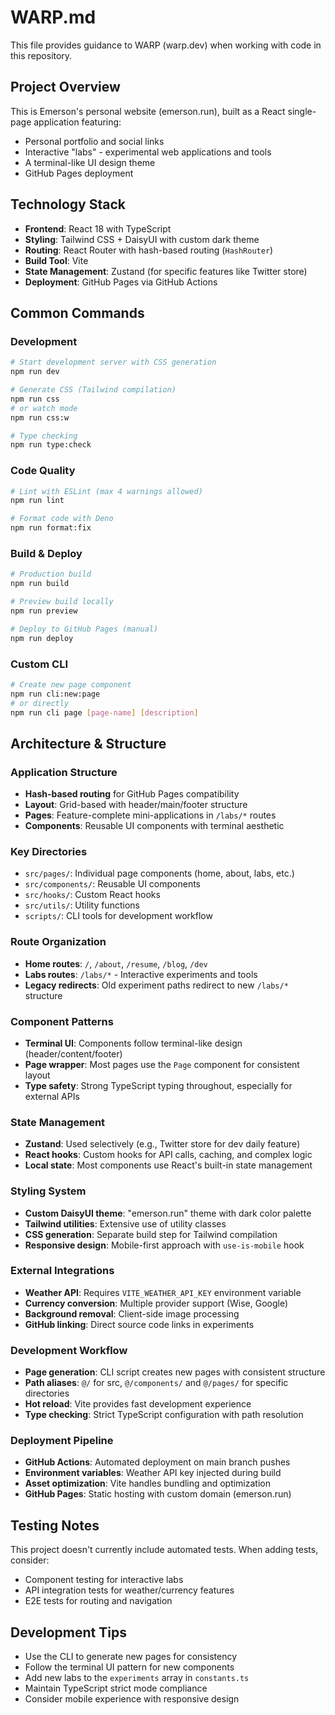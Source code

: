 # WARP.md

This file provides guidance to WARP (warp.dev) when working with code in this repository.

## Project Overview

This is Emerson's personal website (emerson.run), built as a React single-page application featuring:
- Personal portfolio and social links
- Interactive "labs" - experimental web applications and tools
- A terminal-like UI design theme
- GitHub Pages deployment

## Technology Stack

- **Frontend**: React 18 with TypeScript
- **Styling**: Tailwind CSS + DaisyUI with custom dark theme
- **Routing**: React Router with hash-based routing (`HashRouter`)
- **Build Tool**: Vite
- **State Management**: Zustand (for specific features like Twitter store)
- **Deployment**: GitHub Pages via GitHub Actions

## Common Commands

### Development
```bash
# Start development server with CSS generation
npm run dev

# Generate CSS (Tailwind compilation)
npm run css
# or watch mode
npm run css:w

# Type checking
npm run type:check
```

### Code Quality
```bash
# Lint with ESLint (max 4 warnings allowed)
npm run lint

# Format code with Deno
npm run format:fix
```

### Build & Deploy
```bash
# Production build
npm run build

# Preview build locally
npm run preview

# Deploy to GitHub Pages (manual)
npm run deploy
```

### Custom CLI
```bash
# Create new page component
npm run cli:new:page
# or directly
npm run cli page [page-name] [description]
```

## Architecture & Structure

### Application Structure
- **Hash-based routing** for GitHub Pages compatibility
- **Layout**: Grid-based with header/main/footer structure
- **Pages**: Feature-complete mini-applications in `/labs/*` routes
- **Components**: Reusable UI components with terminal aesthetic

### Key Directories
- `src/pages/`: Individual page components (home, about, labs, etc.)
- `src/components/`: Reusable UI components
- `src/hooks/`: Custom React hooks
- `src/utils/`: Utility functions
- `scripts/`: CLI tools for development workflow

### Route Organization
- **Home routes**: `/`, `/about`, `/resume`, `/blog`, `/dev`
- **Labs routes**: `/labs/*` - Interactive experiments and tools
- **Legacy redirects**: Old experiment paths redirect to new `/labs/*` structure

### Component Patterns
- **Terminal UI**: Components follow terminal-like design (header/content/footer)
- **Page wrapper**: Most pages use the `Page` component for consistent layout
- **Type safety**: Strong TypeScript typing throughout, especially for external APIs

### State Management
- **Zustand**: Used selectively (e.g., Twitter store for dev daily feature)
- **React hooks**: Custom hooks for API calls, caching, and complex logic
- **Local state**: Most components use React's built-in state management

### Styling System
- **Custom DaisyUI theme**: "emerson.run" theme with dark color palette
- **Tailwind utilities**: Extensive use of utility classes
- **CSS generation**: Separate build step for Tailwind compilation
- **Responsive design**: Mobile-first approach with `use-is-mobile` hook

### External Integrations
- **Weather API**: Requires `VITE_WEATHER_API_KEY` environment variable
- **Currency conversion**: Multiple provider support (Wise, Google)
- **Background removal**: Client-side image processing
- **GitHub linking**: Direct source code links in experiments

### Development Workflow
- **Page generation**: CLI script creates new pages with consistent structure
- **Path aliases**: `@/` for src, `@/components/` and `@/pages/` for specific directories
- **Hot reload**: Vite provides fast development experience
- **Type checking**: Strict TypeScript configuration with path resolution

### Deployment Pipeline
- **GitHub Actions**: Automated deployment on main branch pushes
- **Environment variables**: Weather API key injected during build
- **Asset optimization**: Vite handles bundling and optimization
- **GitHub Pages**: Static hosting with custom domain (emerson.run)

## Testing Notes

This project doesn't currently include automated tests. When adding tests, consider:
- Component testing for interactive labs
- API integration tests for weather/currency features  
- E2E tests for routing and navigation

## Development Tips

- Use the CLI to generate new pages for consistency
- Follow the terminal UI pattern for new components
- Add new labs to the `experiments` array in `constants.ts`
- Maintain TypeScript strict mode compliance
- Consider mobile experience with responsive design
